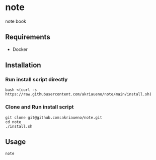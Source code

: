 # note
note book

## Requirements
- Docker

## Installation
### Run install script directly
```
bash <(curl -s https://raw.githubusercontent.com/akriaueno/note/main/install.sh)
```

### Clone and Run install script
```
git clone git@github.com:akriaueno/note.git
cd note
./install.sh
```

## Usage
```
note
```
